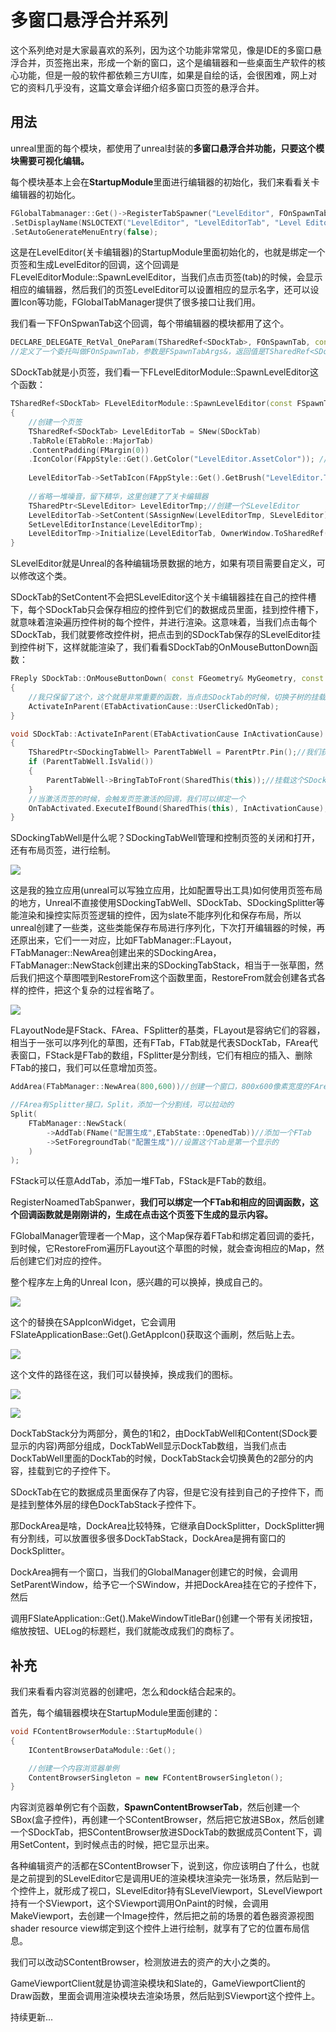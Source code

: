 # 多窗口悬浮合并系列

这个系列绝对是大家最喜欢的系列，因为这个功能非常常见，像是IDE的多窗口悬浮合并，页签拖出来，形成一个新的窗口，这个是编辑器和一些桌面生产软件的核心功能，但是一般的软件都依赖三方UI库，如果是自绘的话，会很困难，网上对它的资料几乎没有，这篇文章会详细介绍多窗口页签的悬浮合并。



## 用法

unreal里面的每个模块，都使用了unreal封装的**多窗口悬浮合并功能，只要这个模块需要可视化编辑。**



每个模块基本上会在**StartupModule**里面进行编辑器的初始化，我们来看看关卡编辑器的初始化。



```c++
FGlobalTabmanager::Get()->RegisterTabSpawner("LevelEditor", FOnSpawnTab::CreateRaw(this, &FLevelEditorModule::SpawnLevelEditor))
.SetDisplayName(NSLOCTEXT("LevelEditor", "LevelEditorTab", "Level Editor"))
.SetAutoGenerateMenuEntry(false);
```

这是在LevelEditor(关卡编辑器)的StartupModule里面初始化的，也就是绑定一个页签和生成LevelEditor的回调，这个回调是FLevelEditorModule::SpawnLevelEditor，当我们点击页签(tab)的时候，会显示相应的编辑器，然后我们的页签LevelEditor可以设置相应的显示名字，还可以设置Icon等功能，FGlobalTabManager提供了很多接口让我们用。



我们看一下FOnSpwanTab这个回调，每个带编辑器的模块都用了这个。



```c++
DECLARE_DELEGATE_RetVal_OneParam(TSharedRef<SDockTab>, FOnSpawnTab, const FSpawnTabArgs&);
//定义了一个委托叫做FOnSpawnTab，参数是FSpawnTabArgs&，返回值是TSharedRef<SDockTab>
```



SDockTab就是小页签，我们看一下FLevelEditorModule::SpawnLevelEditor这个函数：

```c++
TSharedRef<SDockTab> FLevelEditorModule::SpawnLevelEditor(const FSpawnTabArgs& InArgs)
{
	//创建一个页签
	TSharedRef<SDockTab> LevelEditorTab = SNew(SDockTab)
	.TabRole(ETabRole::MajorTab)
	.ContentPadding(FMargin(0))
	.IconColor(FAppStyle::Get().GetColor("LevelEditor.AssetColor")); //提供一个小画刷作为Icon的颜色
	
	LevelEditorTab->SetTabIcon(FAppStyle::Get().GetBrush("LevelEditor.Tab"));//提供一个小画刷作为Icon
	
    //省略一堆噪音，留下精华，这里创建了了关卡编辑器
    TSharedPtr<SLevelEditor> LevelEditorTmp;//创建一个SLevelEditor
	LevelEditorTab->SetContent(SAssignNew(LevelEditorTmp, SLevelEditor));//在页签SDockTab的数据成员里面保存SLevelEditor
	SetLevelEditorInstance(LevelEditorTmp);
	LevelEditorTmp->Initialize(LevelEditorTab, OwnerWindow.ToSharedRef());
}
```



SLevelEditor就是Unreal的各种编辑场景数据的地方，如果有项目需要自定义，可以修改这个类。



SDockTab的SetContent不会把SLevelEditor这个关卡编辑器挂在自己的控件槽下，每个SDockTab只会保存相应的控件到它们的数据成员里面，挂到控件槽下，就意味着渲染遍历控件树的每个控件，并进行渲染。这意味着，当我们点击每个SDockTab，我们就要修改控件树，把点击到的SDockTab保存的SLevelEditor挂到控件树下，这样就能渲染了，我们看看SDockTab的OnMouseButtonDown函数：

```c++
FReply SDockTab::OnMouseButtonDown( const FGeometry& MyGeometry, const FPointerEvent& MouseEvent )
{
	//我只保留了这个，这个就是非常重要的函数，当点击SDockTab的时候，切换子树的挂载
	ActivateInParent(ETabActivationCause::UserClickedOnTab);
}

void SDockTab::ActivateInParent(ETabActivationCause InActivationCause)
{
	TSharedPtr<SDockingTabWell> ParentTabWell = ParentPtr.Pin();//我们获取管理SDockTab的SDockingTabWell
	if (ParentTabWell.IsValid())
	{
		ParentTabWell->BringTabToFront(SharedThis(this));//挂载这个SDockTab保存的Content
	}
	//当激活页签的时候，会触发页签激活的回调，我们可以绑定一个
	OnTabActivated.ExecuteIfBound(SharedThis(this), InActivationCause);
}
```



SDockingTabWell是什么呢？SDockingTabWell管理和控制页签的关闭和打开，还有布局页签，进行绘制。

![](_static/Image/Slate/Dock1.png)

这是我的独立应用(unreal可以写独立应用，比如配置导出工具)如何使用页签布局的地方，Unreal不直接使用SDockingTabWell、SDockTab、SDockingSplitter等能渲染和操控实际页签逻辑的控件，因为slate不能序列化和保存布局，所以unreal创建了一些类，这些类能保存布局进行序列化，下次打开编辑器的时候，再还原出来，它们一一对应，比如FTabManager::FLayout，FTabManager::NewArea创建出来的SDockingArea，FTabManager::NewStack创建出来的SDockingTabStack，相当于一张草图，然后我们把这个草图喂到RestoreFrom这个函数里面，RestoreFrom就会创建各式各样的控件，把这个复杂的过程省略了。



![](_static/Image/Slate/Dock2.png)

FLayoutNode是FStack、FArea、FSplitter的基类，FLayout是容纳它们的容器，相当于一张可以序列化的草图，还有FTab，FTab就是代表SDockTab，FArea代表窗口，FStack是FTab的数组，FSplitter是分割线，它们有相应的插入、删除FTab的接口，我们可以任意增加页签。



```c++
AddArea(FTabManager::NewArea(800,600))//创建一个窗口，800x600像素宽度的FArea

//FArea有Splitter接口，Split，添加一个分割线，可以拉动的
Split(
	FTabManager::NewStack(
		->AddTab(FName("配置生成",ETabState::OpenedTab))//添加一个FTab
		->SetForegroundTab("配置生成")//设置这个Tab是第一个显示的
	)
);
```



FStack可以任意AddTab，添加一堆FTab，FStack是FTab的数组。



RegisterNoamedTabSpanwer，**我们可以绑定一个FTab和相应的回调函数，这个回调函数就是刚刚讲的，生成在点击这个页签下生成的显示内容。**

FGlobalManager管理者一个Map，这个Map保存着FTab和绑定着回调的委托，到时候，它RestoreFrom遍历FLayout这个草图的时候，就会查询相应的Map，然后创建它们对应的控件。



整个程序左上角的Unreal Icon，感兴趣的可以换掉，换成自己的。

![](_static/Image/Slate/Dock4.png)

这个的替换在SAppIconWidget，它会调用FSlateApplicationBase::Get().GetAppIcon()获取这个画刷，然后贴上去。

![](_static/Image/Slate/dock5.png)

这个文件的路径在这，我们可以替换掉，换成我们的图标。

![](_static/Image/Slate/dock6.png)

![](_static/Image/Slate/dock3.png)

DockTabStack分为两部分，黄色的1和2，由DockTabWell和Content(SDock要显示的内容)两部分组成，DockTabWell显示DockTab数组，当我们点击DockTabWell里面的DockTab的时候，DockTabStack会切换黄色的2部分的内容，挂载到它的子控件下。



SDockTab在它的数据成员里面保存了内容，但是它没有挂到自己的子控件下，而是挂到整体外层的绿色DockTabStack子控件下。



那DockArea是啥，DockArea比较特殊，它继承自DockSplitter，DockSplitter拥有分割线，可以放置很多很多DockTabStack，DockArea是拥有窗口的DockSplitter。



DockArea拥有一个窗口，当我们的GlobalManager创建它的时候，会调用SetParentWindow，给予它一个SWindow，并把DockArea挂在它的子控件下，然后

调用FSlateApplication::Get().MakeWindowTitleBar()创建一个带有关闭按钮，缩放按钮、UELog的标题栏，我们就能改成我们的商标了。



## 补充

我们来看看内容浏览器的创建吧，怎么和dock结合起来的。



首先，每个编辑器模块在StartupModule里面创建的：

```c++
void FContentBrowserModule::StartupModule()
{
	IContentBrowserDataModule::Get();

	//创建一个内容浏览器单例
	ContentBrowserSingleton = new FContentBrowserSingleton();
}
```



内容浏览器单例它有个函数，**SpawnContentBrowserTab**，然后创建一个SBox(盒子控件)，再创建一个SContentBrowser，然后把它放进SBox，然后创建一个SDockTab，把SContentBrowser放进SDockTab的数据成员Content下，调用SetContent，到时候点击的时候，把它显示出来。



各种编辑资产的活都在SContentBrowser下，说到这，你应该明白了什么，也就是之前提到的SLevelEditor它是调用UE的渲染模块渲染完一张场景，然后贴到一个控件上，就形成了视口，SLevelEditor持有SLevelViewport，SLevelViewport持有一个SViewport，这个SViewport调用OnPaint的时候，会调用MakeViewport，去创建一个Image控件，然后把之前的场景的着色器资源视图shader resource view绑定到这个控件上进行绘制，就享有了它的位置布局信息。



我们可以改动SContentBrowser，检测放进去的资产的大小之类的。



GameViewportClient就是协调渲染模块和Slate的，GameViewportClient的Draw函数，里面会调用渲染模块去渲染场景，然后贴到SViewport这个控件上。



持续更新...













































